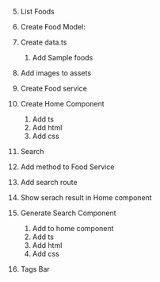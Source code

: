 

5. List Foods
 1. Create Food Model:
 2. Create data.ts
    1. Add Sample foods
 3. Add images to assets
 4. Create Food service
 5. Create Home Component
    1. Add ts
    2. Add html
    3. Add css

 6. Search
   1. Add method to Food Service 
   2. Add search route
   3. Show serach result in Home component 
   4. Generate Search Component
      1. Add to home component
      2. Add ts
      3. Add html
      4. Add css 

 7. Tags Bar     
